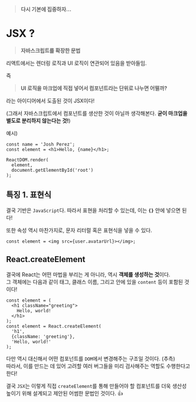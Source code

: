 > **다시 기본에 집중하자...**

# JSX ?

> **자바스크립트를 확장한 문법**

리액트에서는 렌더링 로직과 UI 로직이 연관되어 있음을 받아들임.

즉

> **UI 로직을 마크업에 직접 넣어서 컴포넌트라는 단위로 나누면 어떨까?**

라는 아이디어에서 도출된 것이 JSX이다!

(그래서 자바스크립트에서 컴포넌트를 생산한 것이 아닐까 생각해본다. **굳이 마크업을 별도로 분리하지 않는다는 것!**)

예시)

```
const name = 'Josh Perez';
const element = <h1>Hello, {name}</h1>;

ReactDOM.render(
  element,
  document.getElementById('root')
);
```

## **특징 1. 표현식**

결국 기반은 `JavaScript`다. 따라서 표현을 처리할 수 있는데, 이는 **`{}`** 안에 넣으면 된다!

또한 속성 역시 마찬가지로, 문자 리터럴 혹은 표현식을 넣을 수 있다.

```
const element = <img src={user.avatarUrl}></img>;
```

## **React.createElement**

결국에 React는 어떤 마법을 부리는 게 아니라, 역시 **객체를 생성하는 것**이다.  
그 객체에는 다음과 같이 태그, 클래스 이름, 그리고 안에 있을 `content` 등이 포함된 것이다!

```
const element = (
  <h1 className="greeting">
    Hello, world!
  </h1>
);
const element = React.createElement(
  'h1',
  {className: 'greeting'},
  'Hello, world!'
);
```

다만 역시 대신해서 어떤 컴포넌트를 `DOM`에서 변경해주는 구조일 것이다. (추측)  
따라서, 이를 만드는 데 있어 고려할 여러 버그들을 미리 검사해주는 역할도 수행한다고 한다!

결국 `JSX`는 이렇게 직접 `createElement`를 통해 만들어야 할 컴포넌트를 더욱 생산성 높이기 위해 설계되고 제안된 어썸한 문법인 것이다. 👍
